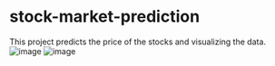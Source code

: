 # stock-market-prediction
This project predicts the price of the stocks and visualizing the data.
![image](https://github.com/user-attachments/assets/6d3f4942-12a4-4327-9a09-24e4b8971b5d)
![image](https://github.com/user-attachments/assets/b1791143-a7db-4b6e-93cd-6c56a2f13e14)


